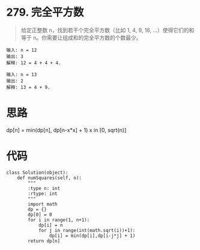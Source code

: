 # 279. 完全平方数
> 给定正整数 n，找到若干个完全平方数（比如 1, 4, 9, 16, ...）使得它们的和等于 n。你需要让组成和的完全平方数的个数最少。
```
输入: n = 12
输出: 3 
解释: 12 = 4 + 4 + 4.

输入: n = 13
输出: 2
解释: 13 = 4 + 9.
```
# 思路
dp[n] = min(dp[n], dp[n-x*x] + 1) x in [0, sqrt(n)]

# 代码
```
class Solution(object):
    def numSquares(self, n):
        """
        :type n: int
        :rtype: int
        """
        import math
        dp = {}
        dp[0] = 0
        for i in range(1, n+1):
            dp[i] = n
            for j in range(int(math.sqrt(i))+1):
                dp[i] = min(dp[i],dp[i-j*j] + 1)
        return dp[n]
```
